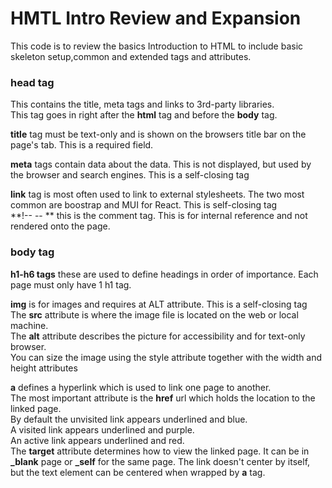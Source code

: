 # HMTL Intro Review and Expansion
This code is to review the basics Introduction to HTML to include basic skeleton setup,common and extended tags and attributes.<br>

### head tag
This contains the title, meta tags and links to 3rd-party libraries. <br/>
This tag goes in right after the **html** tag and before the **body** tag. <br/>

**title** tag must be text-only and is shown on the browsers title bar on the page's tab. This is a required field.<br/>

**meta** tags contain data about the data. This is not displayed, but used by the browser and search engines. This is a self-closing tag<br/>

**link** tag is most often used to link to external stylesheets. The two most common are boostrap and MUI for React. This is self-closing tag<br/>
**!-- -- ** this is the comment tag. This is for internal reference and not rendered onto the page. 

### body tag
**h1-h6 tags** these are used to define headings in order of importance. Each page must only have 1 h1 tag.<br/>

**img** is for images and requires at ALT attribute. This is a self-closing tag<br/>
The **src** attribute is where the image file is located on the web or local machine.<br/>
The **alt** attribute describes the picture for accessibility and for text-only browser.<br/>
You can size the image using the style attribute together with the width and height attributes<br/>

**a** defines a hyperlink which is used to link one page to another.<br/>
The most important attribute is the **href** url which holds the location to the linked page. <br/>
By default the unvisited link appears underlined and blue. <br/>
A visited link appears underlined and purple.<br/>
An active link appears underlined and red.<br/>
The **target** attribute determines how to view the linked page. It can be in **_blank** page or **_self** for the same page. 
The link doesn't center by itself, but the text element can be centered when wrapped by **a** tag.

